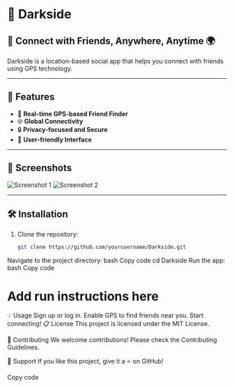 # 🌌 Darkside

## 📱 Connect with Friends, Anywhere, Anytime 🌍

Darkside is a location-based social app that helps you connect with friends using GPS technology. 

---

## 🚀 Features
- 📍 **Real-time GPS-based Friend Finder**
- 🌐 **Global Connectivity**
- 🔒 **Privacy-focused and Secure**
- 🎨 **User-friendly Interface**

---

## 📸 Screenshots
![Screenshot 1](https://via.placeholder.com/500x300)
![Screenshot 2](https://via.placeholder.com/500x300)

---

## 🛠️ Installation
1. Clone the repository:
   ```bash
   git clone https://github.com/yourusername/Darkside.git
Navigate to the project directory:
bash
Copy code
cd Darkside
Run the app:
bash
Copy code
# Add run instructions here
💡 Usage
Sign up or log in.
Enable GPS to find friends near you.
Start connecting!
📋 License
This project is licensed under the MIT License.

🤝 Contributing
We welcome contributions! Please check the Contributing Guidelines.

🌟 Support
If you like this project, give it a ⭐ on GitHub!

Copy code





